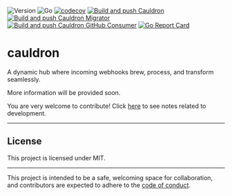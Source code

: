 ![Version](https://img.shields.io/badge/version-0.1.5-orange.svg)
![Go](https://img.shields.io/github/go-mod/go-version/devchain-network/cauldron)
[![codecov](https://codecov.io/github/devchain-network/cauldron/graph/badge.svg?token=LAUHZBW12F)](https://codecov.io/github/devchain-network/cauldron)
[![Build and push Cauldron](https://github.com/devchain-network/cauldron/actions/workflows/build-push-cauldron.yml/badge.svg)](https://github.com/devchain-network/cauldron/actions/workflows/build-push-cauldron.yml)
[![Build and push Cauldron Migrator](https://github.com/devchain-network/cauldron/actions/workflows/build-push-cauldron-migrator.yml/badge.svg)](https://github.com/devchain-network/cauldron/actions/workflows/build-push-cauldron-migrator.yml)
[![Build and push Cauldron GitHub Consumer](https://github.com/devchain-network/cauldron/actions/workflows/build-push-cauldron-github-comsumer.yml/badge.svg)](https://github.com/devchain-network/cauldron/actions/workflows/build-push-cauldron-github-comsumer.yml)
[![Go Report Card](https://goreportcard.com/badge/github.com/devchain-network/cauldron)](https://goreportcard.com/report/github.com/devchain-network/cauldron)


# cauldron

A dynamic hub where incoming webhooks brew, process, and transform seamlessly.

More information will be provided soon.

You are very welcome to contribute! Click [here][01] to see notes related to development.

---

## License

This project is licensed under MIT.

---

This project is intended to be a safe, welcoming space for collaboration, and
contributors are expected to adhere to the [code of conduct][coc].

[coc]: https://github.com/devchain-network/cauldron/blob/main/CODE_OF_CONDUCT.md
[01]: https://github.com/devchain-network/cauldron/blob/main/DEVELOPMENT.md